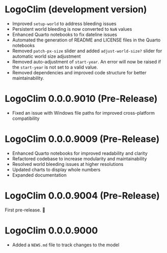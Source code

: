# LogoClim (development version)

- Improved `setup-world` to address bleeding issues
- Persistent world bleeding is now converted to `NaN` values
- Enhanced Quarto notebooks to fix dateline issues
- Automated the generation of README and LICENSE files in the
  Quarto notebooks
- Removed `patch-px-size` slider and added `adjust-world-size?` slider for
  automatic world size adjustment
- Removed auto-adjustment of `start-year`. An error will now be raised if the
  `start-year` is not set to a valid value.
- Removed dependencies and improved code structure for better maintainability.

# LogoClim 0.0.0.9010 (Pre-Release)

- Fixed an issue with Windows file paths for improved cross-platform
compatibility

# LogoClim 0.0.0.9009 (Pre-Release)

- Enhanced Quarto notebooks for improved readability and clarity
- Refactored codebase to increase modularity and maintainability
- Resolved world bleeding issues at higher resolutions
- Updated charts to display whole numbers
- Expanded documentation

# LogoClim 0.0.0.9004 (Pre-Release)

First pre-release. 🎉

# LogoClim 0.0.0.9000

- Added a `NEWS.md` file to track changes to the model
